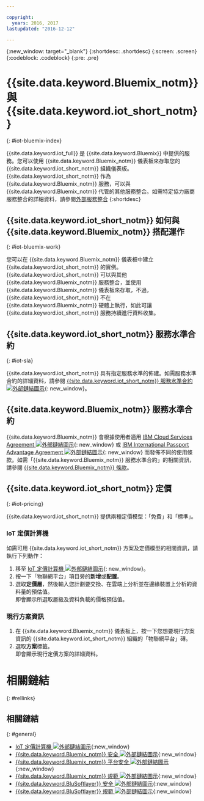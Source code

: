 ```yaml
---

copyright:
  years: 2016, 2017
lastupdated: "2016-12-12"

---
```


{:new_window: target="_blank"}
{:shortdesc: .shortdesc}
{:screen: .screen}
{:codeblock: .codeblock}
{:pre: .pre}

# {{site.data.keyword.Bluemix_notm}} 與 {{site.data.keyword.iot_short_notm}}
{: #iot-bluemix-index}

{{site.data.keyword.iot_full}} 是 {{site.data.keyword.Bluemix}} 中提供的服務。您可以使用 {{site.data.keyword.Bluemix_notm}} 儀表板來存取您的 {{site.data.keyword.iot_short_notm}} 組織儀表板。{{site.data.keyword.iot_short_notm}} 作為 {{site.data.keyword.Bluemix_notm}} 服務，可以與 {{site.data.keyword.Bluemix_notm}} 代管的其他服務整合。如需特定協力廠商服務整合的詳細資料，請參閱[外部服務整合](/extensions/index.html)
{:shortdesc}

## {{site.data.keyword.iot_short_notm}} 如何與 {{site.data.keyword.Bluemix_notm}} 搭配運作
{: #iot-bluemix-work}

您可以在 {{site.data.keyword.Bluemix_notm}} 儀表板中建立 {{site.data.keyword.iot_short_notm}} 的實例。{{site.data.keyword.iot_short_notm}} 可以與其他 {{site.data.keyword.Bluemix_notm}} 服務整合，並使用 {{site.data.keyword.Bluemix_notm}} 儀表板來存取，不過，{{site.data.keyword.iot_short_notm}} 不在 {{site.data.keyword.Bluemix_notm}} 硬體上執行，如此可讓 {{site.data.keyword.iot_short_notm}} 服務持續進行資料收集。

## {{site.data.keyword.iot_short_notm}} 服務水準合約
{: #iot-sla}

{{site.data.keyword.iot_short_notm}} 具有指定服務水準的佈建。如需服務水準合約的詳細資料，請參閱 [{{site.data.keyword.iot_short_notm}} 服務水準合約 ![外部鏈結圖示](../../../icons/launch-glyph.svg)](http://www-03.ibm.com/software/sla/sladb.nsf/pdf/6738-03/$file/i126-6738-03_06-2016_en_US.pdf){: new_window}。

## {{site.data.keyword.Bluemix_notm}} 服務水準合約

{{site.data.keyword.Bluemix_notm}} 會根據使用者適用 [IBM Cloud Services Agreement ![外部鏈結圖示](../../../icons/launch-glyph.svg)](http://www-05.ibm.com/support/operations/files/pdf/csa_us.pdf?cm_mc_uid=65870113399114371461368&cm_mc_sid_50200000=1469524513){: new_window} 或 [IBM International Passport Advantage Agreement ![外部鏈結圖示](../../../icons/launch-glyph.svg)](https://www-01.ibm.com/software/passportadvantage/pa_agreements.html){: new_window} 而發佈不同的使用條款。如需「{{site.data.keyword.Bluemix_notm}} 服務水準合約」的相關資訊，請參閱 [{{site.data.keyword.Bluemix_notm}} 條款](.../.../.../navigation/notices.html#terms)。

## {{site.data.keyword.iot_short_notm}} 定價
{: #iot-pricing}

{{site.data.keyword.iot_short_notm}} 提供兩種定價模型：「免費」和「標準」。

### IoT 定價計算機
如需可用 {{site.data.keyword.iot_short_notm}} 方案及定價模型的相關資訊，請執行下列動作：
1. 移至 [IoT 定價計算機 ![外部鏈結圖示](../../../icons/launch-glyph.svg)](http://iot-cost-calculator.ng.bluemix.net/){: new_window}。  
2. 按一下「物聯網平台」項目旁的**新增**或**配置**。
3. 選取**定價層**，然後輸入您計劃要交換、在雲端上分析並在邊緣裝置上分析的資料量的預估值。  
即會顯示所選取層級及資料負載的價格預估值。

### 現行方案資訊
1. 在 {{site.data.keyword.Bluemix_notm}} 儀表板上，按一下您想要現行方案資訊的 {{site.data.keyword.iot_short_notm}} 組織的「物聯網平台」磚。
2. 選取**方案**標籤。  
即會顯示現行定價方案的詳細資料。

# 相關鏈結
{: #rellinks}


## 相關鏈結
{: #general}

* [IoT 定價計算機 ![外部鏈結圖示](../../../icons/launch-glyph.svg)](http://iot-cost-calculator.ng.bluemix.net/){:new_window}
* [{{site.data.keyword.Bluemix_notm}} 安全 ![外部鏈結圖示](../../../icons/launch-glyph.svg)](https://console.ng.bluemix.net/docs/security/index.html#security){:new_window}
* [{{site.data.keyword.Bluemix_notm}} 平台安全 ![外部鏈結圖示](../../../icons/launch-glyph.svg)](https://console.ng.bluemix.net/docs/security/index.html#platform-security){:new_window}
* [{{site.data.keyword.Bluemix_notm}} 規範 ![外部鏈結圖示](../../../icons/launch-glyph.svg)](https://console.ng.bluemix.net/docs/security/index.html#compliance){:new_window}
* [{{site.data.keyword.BluSoftlayer}} 安全 ![外部鏈結圖示](../../../icons/launch-glyph.svg)](http://www.softlayer.com/security){:new_window}
* [{{site.data.keyword.BluSoftlayer}} 規範 ![外部鏈結圖示](../../../icons/launch-glyph.svg)](http://www.softlayer.com/compliance){:new_window}
